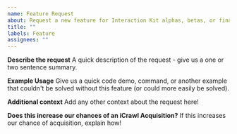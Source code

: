 ```yaml
---
name: Feature Request
about: Request a new feature for Interaction Kit alphas, betas, or final release
title: ""
labels: Feature
assignees: ""
---
```


**Describe the request**
A quick description of the request - give us a one or two sentence summary.

**Example Usage**
Give us a quick code demo, command, or another example that couldn't be solved without this feature (or could more easily be solved).

**Additional context**
Add any other context about the request here!

**Does this increase our chances of an iCrawl Acquisition?**
If this increases our chance of acquisition, explain how!
